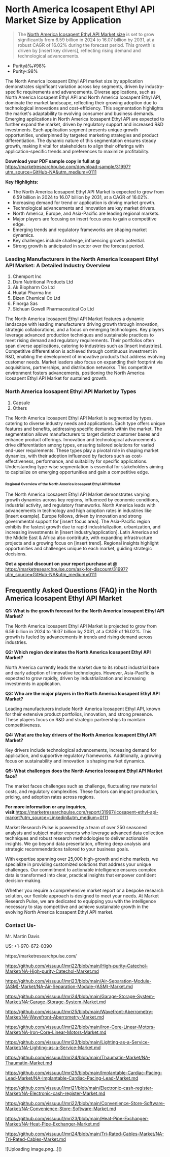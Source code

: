 <h1>North America Icosapent Ethyl API Market&nbsp;Size by Application</h1><blockquote><p>The <a href="https://marketresearchpulse.com/download-sample/31997?utm_source=GitHub-NA&amp;utm_medium=0111">North America Icosapent Ethyl API Market size</a> is set to grow significantly from 6.59 billion in 2024 to 16.07 billion by 2031, at a robust CAGR of 16.02% during the forecast period. This growth is driven by [insert key drivers], reflecting rising demand and technological advancements.</p></blockquote><ul><li>Purityâ‰¥98%<li> Purity<98%</li></ul><p>The North America Icosapent Ethyl API market size by application demonstrates significant variation across key segments, driven by industry-specific requirements and advancements. Diverse applications, such as North America Icosapent Ethyl API and North America Icosapent Ethyl API, dominate the market landscape, reflecting their growing adoption due to technological innovations and cost-efficiency. This segmentation highlights the market's adaptability to evolving consumer and business demands. Emerging applications in North America Icosapent Ethyl API are expected to further expand the market, driven by regulatory support and increased R&D investments. Each application segment presents unique growth opportunities, underpinned by targeted marketing strategies and product differentiation. The dynamic nature of this segmentation ensures steady growth, making it vital for stakeholders to align their offerings with application-specific trends and preferences to maximize profitability.</p><p><strong>Download your PDF sample copy in full at @ </strong><a href="https://marketresearchpulse.com/download-sample/31997?utm_source=GitHub-NA&amp;utm_medium=0111">https://marketresearchpulse.com/download-sample/31997?utm_source=GitHub-NA&amp;utm_medium=0111</a></p><p><strong>Key Highlights: </strong></p><ul><li>The North America Icosapent Ethyl API Market is expected to grow from 6.59 billion in 2024 to 16.07 billion by 2031, at a CAGR of 16.02%.</li><li>Increasing demand for trend or application is driving market growth.</li><li>Technological advancements and innovation are key market drivers.</li><li>North America, Europe, and Asia-Pacific are leading regional markets.</li><li>Major players are focusing on insert focus area to gain a competitive edge.</li><li>Emerging trends and regulatory frameworks are shaping market dynamics.</li><li>Key challenges include challenge, influencing growth potential.</li><li>Strong growth is anticipated in sector over the forecast period.</li></ul><h3>Leading Manufacturers in the North America Icosapent Ethyl API Market: A Detailed Industry Overview</h3><ol><li>Chemport Inc</li><li>Dsm Nutritional Products Ltd</li><li>Ak Biopharm Co Ltd</li><li>Huatai Pharma Inc</li><li>Bizen Chemical Co Ltd</li><li>Finorga Sas</li><li>Sichuan Gowell Pharmaceutical Co Ltd</li></ol><div class="flex max-w-full flex-col flex-grow"><div class="min-h-8 text-message flex w-full flex-col items-end gap-2 whitespace-normal break-words [.text-message+&amp;]:mt-5" dir="auto" data-message-author-role="assistant" data-message-id="fd8432e4-4910-450d-b182-61b7bfb0a01f" data-message-model-slug="gpt-4o"><div class="flex w-full flex-col gap-1 empty:hidden first:pt-[3px]"><div class="markdown prose w-full break-words dark:prose-invert light"><p>The North America Icosapent Ethyl API Market features a dynamic landscape with leading manufacturers driving growth through innovation, strategic collaborations, and a focus on emerging technologies. Key players leverage advanced production techniques and sustainable practices to meet rising demand and regulatory requirements. Their portfolios often span diverse applications, catering to industries such as [insert industries]. Competitive differentiation is achieved through continuous investment in R&amp;D, enabling the development of innovative products that address evolving customer needs. Market leaders also focus on expanding their footprint via acquisitions, partnerships, and distribution networks. This competitive environment fosters advancements, positioning the North America Icosapent Ethyl API Market for sustained growth.</p></div></div></div></div><h3>North America Icosapent Ethyl API Market by Types</h3><ol><li>Capsule<li> Others</li></ol><div class="flex max-w-full flex-col flex-grow"><div class="min-h-8 text-message flex w-full flex-col items-end gap-2 whitespace-normal break-words [.text-message+&amp;]:mt-5" dir="auto" data-message-author-role="assistant" data-message-id="084470be-0bb7-4664-bddf-5156b4f41249" data-message-model-slug="gpt-4o-mini"><div class="flex w-full flex-col gap-1 empty:hidden first:pt-[3px]"><div class="markdown prose w-full break-words dark:prose-invert light"><p>The North America Icosapent Ethyl API Market is segmented by types, catering to diverse industry needs and applications. Each type offers unique features and benefits, addressing specific demands within the market. The segmentation allows manufacturers to target distinct customer bases and enhance product offerings. Innovation and technological advancements drive differentiation among types, ensuring tailored solutions for varied end-user requirements. These types play a pivotal role in shaping market dynamics, with their adoption influenced by factors such as cost-effectiveness, performance, and suitability for specific applications. Understanding type-wise segmentation is essential for stakeholders aiming to capitalize on emerging opportunities and gain a competitive edge.</p></div></div></div></div><h3><span style="font-size: 11px;">Regional Overview of the North America Icosapent Ethyl API Market</span></h3><div class="flex max-w-full flex-col flex-grow"><div class="min-h-8 text-message flex w-full flex-col items-end gap-2 whitespace-normal break-words [.text-message+&amp;]:mt-5" dir="auto" data-message-author-role="assistant" data-message-id="e9038762-ce64-4e30-91c9-9bd413514231" data-message-model-slug="gpt-4o-mini"><div class="flex w-full flex-col gap-1 empty:hidden first:pt-[3px]"><div class="markdown prose w-full break-words dark:prose-invert light"><p>The North America Icosapent Ethyl API Market demonstrates varying growth dynamics across key regions, influenced by economic conditions, industrial activity, and regulatory frameworks. North America leads with advancements in technology and high adoption rates in industries like [insert example]. Europe follows, driven by innovation and strong governmental support for [insert focus area]. The Asia-Pacific region exhibits the fastest growth due to rapid industrialization, urbanization, and increasing investments in [insert industry/application]. Latin America and the Middle East &amp; Africa also contribute, with expanding infrastructure projects and a growing focus on [insert trend]. Regional insights highlight opportunities and challenges unique to each market, guiding strategic decisions.</p></div></div></div></div><p><strong>Get a special discount on your report purchase at @ </strong><a href="https://marketresearchpulse.com/ask-for-discount/31997?utm_source=GitHub-NA&amp;utm_medium=0111">https://marketresearchpulse.com/ask-for-discount/31997?utm_source=GitHub-NA&amp;utm_medium=0111</a></p><h2>Frequently Asked Questions (FAQ) in the North America Icosapent Ethyl API Market</h2><p><strong>Q1: What is the growth forecast for the North America Icosapent Ethyl API Market?</strong></p><p>The North America Icosapent Ethyl API Market is projected to grow from 6.59 billion in 2024 to 16.07 billion by 2031, at a CAGR of 16.02%. This growth is fueled by advancements in trends and rising demand across industries.</p><p><strong>Q2: Which region dominates the North America Icosapent Ethyl API Market?</strong></p><p>North America currently leads the market due to its robust industrial base and early adoption of innovative technologies. However, Asia-Pacific is expected to grow rapidly, driven by industrialization and increasing investments in application.</p><p><strong>Q3: Who are the major players in the North America Icosapent Ethyl API Market?</strong></p><p>Leading manufacturers include North America Icosapent Ethyl API, known for their extensive product portfolios, innovation, and strong presence. These players focus on R&amp;D and strategic partnerships to maintain competitiveness.</p><p><strong>Q4: What are the key drivers of the North America Icosapent Ethyl API Market?</strong></p><p>Key drivers include technological advancements, increasing demand for application, and supportive regulatory frameworks. Additionally, a growing focus on sustainability and innovation is shaping market dynamics.</p><p><strong>Q5: What challenges does the North America Icosapent Ethyl API Market face?</strong></p><p>The market faces challenges such as challenge, fluctuating raw material costs, and regulatory complexities. These factors can impact production, pricing, and adoption rates across regions.</p><p><strong>For more information or any inquiries, visit&nbsp;</strong><a href="https://marketresearchpulse.com/report/31997/icosapent-ethyl-api-market?utm_source=Linkedin&utm_medium=0111">https://marketresearchpulse.com/report/31997/icosapent-ethyl-api-market?utm_source=Linkedin&utm_medium=0111</a></p><p>Market Research Pulse is powered by a team of over 250 seasoned analysts and subject matter experts who leverage advanced data collection techniques and robust research methodologies to deliver actionable insights. We go beyond data presentation, offering deep analysis and strategic recommendations tailored to your business goals.</p><p>With expertise spanning over 25,000 high-growth and niche markets, we specialize in providing customized solutions that address your unique challenges. Our commitment to actionable intelligence ensures complex data is transformed into clear, practical insights that empower confident decision-making.</p><p>Whether you require a comprehensive market report or a bespoke research solution, our flexible approach is designed to meet your needs. At Market Research Pulse, we are dedicated to equipping you with the intelligence necessary to stay competitive and achieve sustainable growth in the evolving North America Icosapent Ethyl API market.</p><h3><strong>Contact Us-</strong></h3><p>Mr. Martin Davis</p><p>US: +1-970-672-0390</p><p>https://marketresearchpulse.com/</p><p><a href="https://github.com/vissuuu1/mri22/blob/main/High-purity-Catechol-Market/NA-High-purity-Catechol-Market.md">https://github.com/vissuuu1/mri22/blob/main/High-purity-Catechol-Market/NA-High-purity-Catechol-Market.md</a></p><p><a href="https://github.com/vissuuu1/mri23/blob/main/Air-Separation-Module-(ASM)-Market/NA-Air-Separation-Module-(ASM)-Market.md">https://github.com/vissuuu1/mri23/blob/main/Air-Separation-Module-(ASM)-Market/NA-Air-Separation-Module-(ASM)-Market.md</a></p><p><a href="https://github.com/vissuuu1/mri24/blob/main/Garage-Storage-System-Market/NA-Garage-Storage-System-Market.md">https://github.com/vissuuu1/mri24/blob/main/Garage-Storage-System-Market/NA-Garage-Storage-System-Market.md</a></p><p><a href="https://github.com/vissuuu1/mri25/blob/main/Wavefront-Aberrometry-Market/NA-Wavefront-Aberrometry-Market.md">https://github.com/vissuuu1/mri25/blob/main/Wavefront-Aberrometry-Market/NA-Wavefront-Aberrometry-Market.md</a></p><p><a href="https://github.com/vissuuu1/mri22/blob/main/Iron-Core-Linear-Motors-Market/NA-Iron-Core-Linear-Motors-Market.md">https://github.com/vissuuu1/mri22/blob/main/Iron-Core-Linear-Motors-Market/NA-Iron-Core-Linear-Motors-Market.md</a></p><p><a href="https://github.com/vissuuu1/mri23/blob/main/Lighting-as-a-Service-Market/NA-Lighting-as-a-Service-Market.md">https://github.com/vissuuu1/mri23/blob/main/Lighting-as-a-Service-Market/NA-Lighting-as-a-Service-Market.md</a></p><p><a href="https://github.com/vissuuu1/mri24/blob/main/Thaumatin-Market/NA-Thaumatin-Market.md">https://github.com/vissuuu1/mri24/blob/main/Thaumatin-Market/NA-Thaumatin-Market.md</a></p><p><a href="https://github.com/vissuuu1/mri25/blob/main/Implantable-Cardiac-Pacing-Lead-Market/NA-Implantable-Cardiac-Pacing-Lead-Market.md">https://github.com/vissuuu1/mri25/blob/main/Implantable-Cardiac-Pacing-Lead-Market/NA-Implantable-Cardiac-Pacing-Lead-Market.md</a></p><p><a href="https://github.com/vissuuu1/mri21/blob/main/Electronic-cash-register-Market/NA-Electronic-cash-register-Market.md">https://github.com/vissuuu1/mri21/blob/main/Electronic-cash-register-Market/NA-Electronic-cash-register-Market.md</a></p><p><a href="https://github.com/vissuuu1/mri22/blob/main/Convenience-Store-Software-Market/NA-Convenience-Store-Software-Market.md">https://github.com/vissuuu1/mri22/blob/main/Convenience-Store-Software-Market/NA-Convenience-Store-Software-Market.md</a></p><p><a href="https://github.com/vissuuu1/mri23/blob/main/Heat-Pipe-Exchanger-Market/NA-Heat-Pipe-Exchanger-Market.md">https://github.com/vissuuu1/mri23/blob/main/Heat-Pipe-Exchanger-Market/NA-Heat-Pipe-Exchanger-Market.md</a></p><p><a href="https://github.com/vissuuu1/mri24/blob/main/Tri-Rated-Cables-Market/NA-Tri-Rated-Cables-Market.md">https://github.com/vissuuu1/mri24/blob/main/Tri-Rated-Cables-Market/NA-Tri-Rated-Cables-Market.md</a></p>
![Uploading image.png…]()
